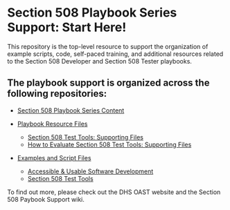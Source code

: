 # Section 508 Playbook Series Support: Start Here!
This repository is the top-level resource to support the organization of example scripts, code, self-paced training, and additional resources related to the Section 508 Developer and Section 508 Tester playbooks.  

## The playbook support is organized across the following repositories:  

* [Section 508 Playbook Series Content](https://github.com/akingkci/508-Test-Automation/tree/master/examples/pa11y)  

* [Playbook Resource Files](https://github.com/akingkci/508-Test-Automation/tree/master/examples/pa11y)  

    * [Section 508 Test Tools: Supporting Files](https://github.com/akingkci/508-Test-Automation/tree/master/examples/pa11y)
    * [How to Evaluate Section 508 Test Tools: Supporting Files](https://github.com/akingkci/508-Test-Automation/tree/master/examples/pa11y)

* [Examples and Script Files ](https://github.com/akingkci/508-Test-Automation/tree/master/examples/pa11y)  

    * [Accessible & Usable Software Development](https://github.com/akingkci/508-Test-Automation/tree/master/examples/pa11y)
    * [Section 508 Test Tools](https://github.com/akingkci/508-Test-Automation/tree/master/examples/pa11y)  
    
To find out more, please check out the DHS OAST website and the Section 508 Paybook Support wiki.
